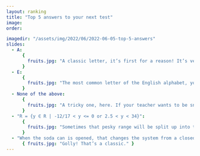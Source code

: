 ```yaml
---
layout: ranking
title: "Top 5 answers to your next test"
image:
order:

imagedir: "/assets/img/2022/06/2022-06-05-top-5-answers"
slides:
  - A:
      {
        fruits.jpg: "A classic letter, it’s first for a reason! It’s versatile as a list starter, an article, and the beginning of a song.",
      }
  - E:
      {
        fruits.jpg: "The most common letter of the English alphabet, you can never go wrong with this one! It’s the only vowel that’s given automatically in Wheel of Fortune!",
      }
  - None of the above:
      {
        fruits.jpg: "A tricky one, here. If your teacher wants to be sneaky, they’ll make this the answer; no one ever suspects it to be None of the above. Watch out on your next test!",
      }
  - "R = {y ∈ R | -12/17 < y <= 0 or 2.5 < y < 34}":
      {
        fruits.jpg: "Sometimes that pesky range will be split up into two rules! Make sure to keep an eye out for these wily tricks.",
      }
  - "When the soda can is opened, that changes the system from a closed system to an open one. Since equilibrium is only achieved in a closed system, this disturbs the equilibrium. As gaseous carbon dioxide is produced and released into the surroundings, the reaction continuously shifts to the right to produce more carbon dioxide until all of the carbonic acid has been consumed, causing the soda to go flat. To prevent this, the soda could be cooled, as the forward reaction is endothermic, meaning removing heat from the system will cause it to favour the reverse reaction, causing it to release carbon dioxide at a slower rate. You could also close the soda can.":
      { fruits.jpg: "Golly! That’s a classic." }
---
```

